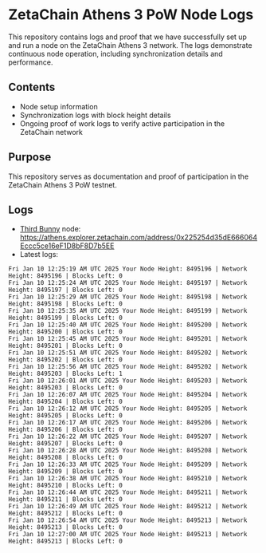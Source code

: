 # ZetaChain Athens 3 PoW Node Logs
This repository contains logs and proof that we have successfully set up and run a node on the ZetaChain Athens 3 network. The logs demonstrate continuous node operation, including synchronization details and performance.

## Contents
- Node setup information
- Synchronization logs with block height details
- Ongoing proof of work logs to verify active participation in the ZetaChain network

## Purpose
This repository serves as documentation and proof of participation in the ZetaChain Athens 3 PoW testnet.

## Logs

- [Third Bunny](https://thirdbunny.xyz/) node: https://athens.explorer.zetachain.com/address/0x225254d35dE666064Eccc5ce16eF1D8bF8D7b5EE
- Latest logs:
```
Fri Jan 10 12:25:19 AM UTC 2025 Your Node Height: 8495196 | Network Height: 8495196 | Blocks Left: 0
Fri Jan 10 12:25:24 AM UTC 2025 Your Node Height: 8495197 | Network Height: 8495197 | Blocks Left: 0
Fri Jan 10 12:25:29 AM UTC 2025 Your Node Height: 8495198 | Network Height: 8495198 | Blocks Left: 0
Fri Jan 10 12:25:35 AM UTC 2025 Your Node Height: 8495199 | Network Height: 8495199 | Blocks Left: 0
Fri Jan 10 12:25:40 AM UTC 2025 Your Node Height: 8495200 | Network Height: 8495200 | Blocks Left: 0
Fri Jan 10 12:25:45 AM UTC 2025 Your Node Height: 8495201 | Network Height: 8495201 | Blocks Left: 0
Fri Jan 10 12:25:51 AM UTC 2025 Your Node Height: 8495202 | Network Height: 8495202 | Blocks Left: 0
Fri Jan 10 12:25:56 AM UTC 2025 Your Node Height: 8495202 | Network Height: 8495203 | Blocks Left: 1
Fri Jan 10 12:26:01 AM UTC 2025 Your Node Height: 8495203 | Network Height: 8495203 | Blocks Left: 0
Fri Jan 10 12:26:07 AM UTC 2025 Your Node Height: 8495204 | Network Height: 8495204 | Blocks Left: 0
Fri Jan 10 12:26:12 AM UTC 2025 Your Node Height: 8495205 | Network Height: 8495205 | Blocks Left: 0
Fri Jan 10 12:26:17 AM UTC 2025 Your Node Height: 8495206 | Network Height: 8495206 | Blocks Left: 0
Fri Jan 10 12:26:22 AM UTC 2025 Your Node Height: 8495207 | Network Height: 8495207 | Blocks Left: 0
Fri Jan 10 12:26:28 AM UTC 2025 Your Node Height: 8495208 | Network Height: 8495208 | Blocks Left: 0
Fri Jan 10 12:26:33 AM UTC 2025 Your Node Height: 8495209 | Network Height: 8495209 | Blocks Left: 0
Fri Jan 10 12:26:38 AM UTC 2025 Your Node Height: 8495210 | Network Height: 8495210 | Blocks Left: 0
Fri Jan 10 12:26:44 AM UTC 2025 Your Node Height: 8495211 | Network Height: 8495211 | Blocks Left: 0
Fri Jan 10 12:26:49 AM UTC 2025 Your Node Height: 8495212 | Network Height: 8495212 | Blocks Left: 0
Fri Jan 10 12:26:54 AM UTC 2025 Your Node Height: 8495213 | Network Height: 8495213 | Blocks Left: 0
Fri Jan 10 12:27:00 AM UTC 2025 Your Node Height: 8495213 | Network Height: 8495213 | Blocks Left: 0
```
